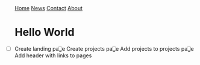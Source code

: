 <style>
ul {
  list-style-type: none;
  margin: 0;
  padding: 0;
}

li {
  display: inline;
}
</style>

<ul>
  <li><a href="#home">Home</a></li>
  <li><a href="#news">News</a></li>
  <li><a href="#contact">Contact</a></li>
  <li><a href="#about">About</a></li>
</ul>

# Hello World
- [ ] Create landing page
- [ ] Create projects page
- [ ] Add projects to projects page
- [ ] Add header with links to pages

